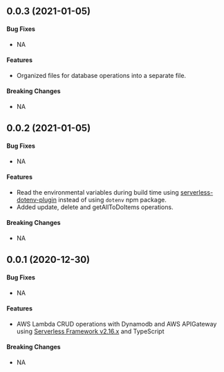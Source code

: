 <a name="v0.0.3"></a>
## 0.0.3 (2021-01-05)

#### Bug Fixes

* NA

#### Features

* Organized files for database operations into a separate file.

#### Breaking Changes

* NA

<a name="v0.0.2"></a>
## 0.0.2 (2021-01-05)

#### Bug Fixes

* NA

#### Features

* Read the environmental variables during build time using [serverless-dotenv-plugin](https://github.com/colynb/serverless-dotenv-plugin#readme) instead of using `dotenv` npm package.
* Added update, delete and getAllToDoItems operations.

#### Breaking Changes

* NA

<a name="v0.0.1"></a>
## 0.0.1 (2020-12-30)

#### Bug Fixes

* NA

#### Features

* AWS Lambda CRUD operations with Dynamodb and AWS APIGateway using [Serverless Framework v2.16.x](https://www.serverless.com/) and TypeScript

#### Breaking Changes

* NA
